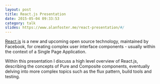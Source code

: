 ```yaml
---
layout: post
title: React.js Presentation
date: 2015-05-04 09:33:53
category: talk
slides: https://www.alanfoster.me/react-presentation/#/
---
```


[React.js](https://facebook.github.io/react/) is a new and upcoming open source technology, maintained by Facebook, for creating complex user interface components - usually within the context of a Single Page Application.

Within this presentation I discuss a high level overview of React.js, describing the concepts of Pure and Composite components, eventually delving into more complex topics such as the flux pattern, build tools and testing.
